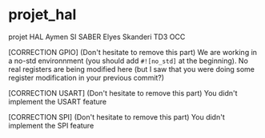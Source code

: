 # projet_hal
projet HAL Aymen SI SABER Elyes Skanderi TD3 OCC


[CORRECTION GPIO] (Don't hesitate to remove this part)
We are working in a no-std environnment (you should add ```#![no_std]``` at the beginning).
No real registers are being modified here (but I saw that you were doing some register modification in your previous commit?)

[CORRECTION USART] (Don't hesitate to remove this part)
You didn't implement the USART feature

[CORRECTION SPI] (Don't hesitate to remove this part)
You didn't implement the SPI feature